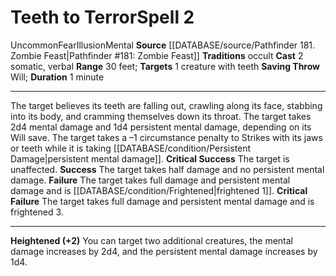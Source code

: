 ﻿---
actions: '[two-actions]'
component:
- Somatic
- Verbal
duration: 1 minute
heighten: '+2'
heighten_level: 2, 4, 6, 8, 10
id: '1210'
level: '2'
name: Teeth to Terror
range: 30 feet
rarity: Uncommon
saving_throw: Will
school: Illusion
source: '[[DATABASE/source/Pathfinder 181. Zombie Feast|Pathfinder #181: Zombie Feast]]'
target: 1 creature with teeth
tradition:
- Occult
trait:
- '[[DATABASE/trait/Fear|Fear]]'
- '[[DATABASE/trait/Illusion|Illusion]]'
- '[[DATABASE/trait/Mental|Mental]]'
- '[[DATABASE/trait/Uncommon|Uncommon]]'
type: Spell

---
# Teeth to Terror<span class="item-type">Spell 2</span>

<span class="trait-uncommon item-trait">Uncommon</span><span class="item-trait">Fear</span><span class="item-trait">Illusion</span><span class="item-trait">Mental</span>
**Source** [[DATABASE/source/Pathfinder 181. Zombie Feast|Pathfinder #181: Zombie Feast]]
**Traditions** occult
**Cast** <span class="action-icon">2</span> somatic, verbal
**Range** 30 feet; **Targets** 1 creature with teeth
**Saving Throw** Will; **Duration** 1 minute

---
The target believes its teeth are falling out, crawling along its face, stabbing into its body, and cramming themselves down its throat. The target takes 2d4 mental damage and 1d4 persistent mental damage, depending on its Will save. The target takes a –1 circumstance penalty to Strikes with its jaws or teeth while it is taking [[DATABASE/condition/Persistent Damage|persistent mental damage]].
**Critical Success** The target is unaffected.
**Success** The target takes half damage and no persistent mental damage.
**Failure** The target takes full damage and persistent mental damage and is [[DATABASE/condition/Frightened|frightened 1]].
**Critical Failure** The target takes full damage and persistent mental damage and is frightened 3.

---
**Heightened (+2)** You can target two additional creatures, the mental damage increases by 2d4, and the persistent mental damage increases by 1d4.